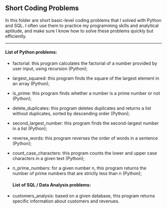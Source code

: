 ## Short Coding Problems

In this folder are short basic-level coding problems that I solved with Python and SQL. I often use them to practice my programming skills and analytical aptitude, and make sure I know how to solve these problems quickly but efficiently.

---


#### List of Python problems:

- factorial: this program calculates the factorial of a number provided by user input, using recursion (Python);
- largest_squared: this program finds the square of the largest element in an array (Python);
- is_prime: this program finds whether a number is a prime number or not (Python);
- delete_duplicates: this program deletes duplicates and returns a list without duplicates, sorted by descending order (Python);
- second_largest_number: this program finds the second-largest number in a list (Python);
- reverse_words: this program reverses the order of words in a sentence (Python);
- count_case_characters: this program counts the lower and upper case characters in a given text (Python);
- n_prime_numbers: for a given number n, this program returns the number of prime numbers that are strictly less than n (Python);



  #### List of SQL / Data Analysis problems:
- customers_analysis: based on a given database, this program returns specific information about customers and revenues.
